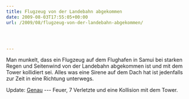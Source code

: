 ```yaml
---
title: Flugzeug von der Landebahn abgekommen
date: 2009-08-03T17:55:05+00:00
url: /2009/08/flugzeug-von-der-landebahn-abgekommen/




---
```

Man munkelt, dass ein Flugzeug auf dem Flughafen in Samui bei starken Regen und Seitenwind von der Landebahn abgekommen ist und mit dem Tower kollidiert sei. Alles was eine Sirene auf dem Dach hat ist jedenfalls zur Zeit in eine Richtung unterwegs.

Update: [Genau][1] --- Feuer, 7 Verletzte und eine Kollision mit dem Tower.

 [1]: http://www.nationmultimedia.com/breakingnews/30109044/Bangkok-Airways-plane-skids-out-of-runway-at-Samui
